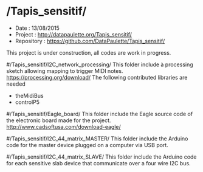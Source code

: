 # /Tapis_sensitif/
 - Date : 13/08/2015
 - Project : http://datapaulette.org/Tapis_sensitif/
 - Repository : https://github.com/DataPaulette/Tapis_sensitif/
 
This project is under construction, all codes are work in progress. 

#/Tapis_sensitif/I2C_network_processing/
This folder include à processing sketch allowing mapping to trigger MIDI notes.
https://processing.org/download/
The following contributed libraries are needed
 - theMidiBus
 - controlP5

#/Tapis_sensitif/Eagle_board/
This folder include the Eagle source code of the electronic board made for the project.
http://www.cadsoftusa.com/download-eagle/

#/Tapis_sensitif/I2C_44_matrix_MASTER/
This folder include the Arduino code for the master device plugged on a computer via USB port.

#/Tapis_sensitif/I2C_44_matrix_SLAVE/
This folder include the Arduino code for each sensitive slab device that communicate  over a four wire I2C bus.
